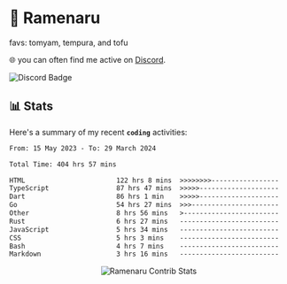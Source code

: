 # 🍜 Ramenaru
favs: tomyam, tempura, and tofu

🌐 you can often find me active on [Discord](https://discordapp.com/users/503291004200157185).

![Discord Badge](https://dcbadge.vercel.app/api/shield/503291004200157185)

## 📊 Stats

Here's a summary of my recent **`coding`** activities:

<!--START_SECTION:waka-->

```txt
From: 15 May 2023 - To: 29 March 2024

Total Time: 404 hrs 57 mins

HTML                       122 hrs 8 mins  >>>>>>>>-----------------   30.16 %
TypeScript                 87 hrs 47 mins  >>>>>--------------------   21.68 %
Dart                       86 hrs 1 min    >>>>>--------------------   21.24 %
Go                         54 hrs 27 mins  >>>----------------------   13.45 %
Other                      8 hrs 56 mins   >------------------------   02.21 %
Rust                       6 hrs 27 mins   -------------------------   01.59 %
JavaScript                 5 hrs 34 mins   -------------------------   01.38 %
CSS                        5 hrs 3 mins    -------------------------   01.25 %
Bash                       4 hrs 7 mins    -------------------------   01.02 %
Markdown                   3 hrs 16 mins   -------------------------   00.81 %
```

<!--END_SECTION:waka-->

<div style="text-align: center;">
   <img align="center" src="https://github-readme-streak-stats.herokuapp.com/?user=Ramenaru&theme=dark&card_width=520" alt="Ramenaru Contrib Stats" />
</div>

